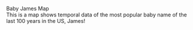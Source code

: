 Baby James Map<br>
This is a map shows temporal data of the most popular baby name of the last 100 years in the US, James!
